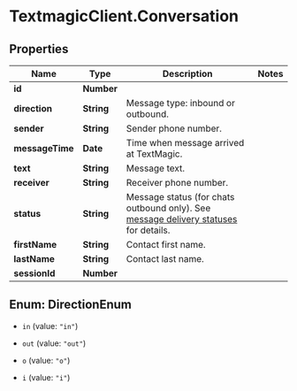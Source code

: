 # TextmagicClient.Conversation

## Properties
Name | Type | Description | Notes
------------ | ------------- | ------------- | -------------
**id** | **Number** |  | 
**direction** | **String** | Message type: inbound or outbound.  | 
**sender** | **String** | Sender phone number. | 
**messageTime** | **Date** | Time when message arrived at TextMagic. | 
**text** | **String** | Message text. | 
**receiver** | **String** | Receiver phone number. | 
**status** | **String** | Message status (for chats outbound only). See [message delivery statuses](http://docs.textmagictesting.com/section#Delivery-status-codes) for details. | 
**firstName** | **String** | Contact first name. | 
**lastName** | **String** | Contact last name. | 
**sessionId** | **Number** |  | 


<a name="DirectionEnum"></a>
## Enum: DirectionEnum


* `in` (value: `"in"`)

* `out` (value: `"out"`)

* `o` (value: `"o"`)

* `i` (value: `"i"`)




